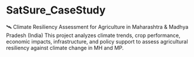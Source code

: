 # SatSure_CaseStudy
🛰️ Climate Resiliency Assessment for Agriculture in Maharashtra &amp; Madhya Pradesh (India) This project analyzes climate trends, crop performance, economic impacts, infrastructure, and policy support to assess agricultural resiliency against climate change in MH and MP.
